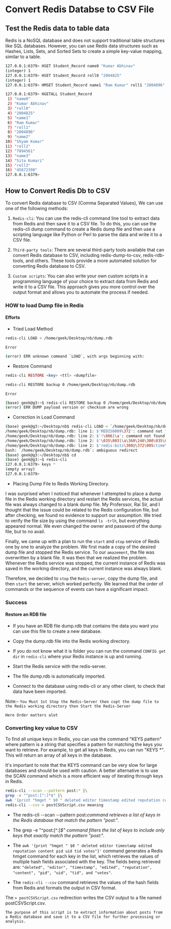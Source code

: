 # Convert Redis Databse to CSV File

## Test the Redis data to table data

Redis is a NoSQL database and does not support traditional table structures like SQL databases. However, you can use Redis data structures such as Hashes, Lists, Sets, and Sorted Sets to create a simple key-value mapping, similar to a table.

```sh
127.0.0.1:6379> HSET Student_Record name0 "Kumar Abhinav"
(integer) 1
127.0.0.1:6379> HSET Student_Record roll0 "2004825"
(integer) 1
127.0.0.1:6379> HMSET Student_Record name1 "Ram Kumar" roll1 "2004896" name2 "Shyam Kumar" roll2 "7894561" name3 "Sita Kumari" roll3 "45672398"
```

```sh
127.0.0.1:6379> HGETALL Student_Record
 1) "name0"
 2) "Kumar Abhinav"
 3) "roll0"
 4) "2004825"
 5) "name1"
 6) "Ram Kumar"
 7) "roll1"
 8) "2004896"
 9) "name2"
10) "Shyam Kumar"
11) "roll2"
12) "7894561"
13) "name3"
14) "Sita Kumari"
15) "roll3"
16) "45672398"
127.0.0.1:6379> 

```

## How to Convert Redis Db to CSV

To convert Redis database to CSV (Comma Separated Values), We can use one of the following methods:

1. `Redis-cli`: You can use the redis-cli command line tool to extract data from Redis and then save it to a CSV file. To do this, you can use the redis-cli dump command to create a Redis dump file and then use a scripting language like Python or Perl to parse the data and write it to a CSV file.

1. `Third-party tools`: There are several third-party tools available that can convert Redis database to CSV, including redis-dump-to-csv, redis-rdb-tools, and others. These tools provide a more automated solution for converting Redis database to CSV.

1. `Custom scripts`: You can also write your own custom scripts in a programming language of your choice to extract data from Redis and write it to a CSV file. This approach gives you more control over the output format and allows you to automate the process if needed.

### HOW to load Dump file in Redis

#### Efforts

- Tried Load Method

```sh
redis-cli LOAD < /home/geek/Desktop/nb/dump.rdb
```

`Error`

```sh
(error) ERR unknown command `LOAD`, with args beginning with: 
```

- Restore Command

```php
redis-cli RESTORE <key> <ttl> <dumpfile>
```

```sh
redis-cli RESTORE backup 0 /home/geek/Desktop/nb/dump.rdb
```

`Error`

```sh
(base) geek@g3:~$ redis-cli RESTORE backup 0 /home/geek/Desktop/nb/dump.rdb
(error) ERR DUMP payload version or checksum are wrong
```

- Correction in Load Command

```sh
(base) geek@g3:~/Desktop/nb$ redis-cli LOAD < `/home/geek/Desktop/nb/dump.rdb`
/home/geek/Desktop/nb/dump.rdb: line 1: $'REDIS0009\372': command not found
/home/geek/Desktop/nb/dump.rdb: line 2: $'!\0061\a': command not found
/home/geek/Desktop/nb/dump.rdb: line 2: $'\035\0031\a\360\240\300\035\0052\a\vShy\300\037\r': command not found
/home/geek/Desktop/nb/dump.rdb: line 2: $'redis-bits\300@\372\005ctime\302\030\323\335c\372\bused-mem\302\320O\r\372\faof-preamble\300\376\373\001\r\016Student_Record\303@s@\214\004\214\205': command not found
bash: `/home/geek/Desktop/nb/dump.rdb`: ambiguous redirect
(base) geek@g3:~/Desktop/nb$ cd 
(base) geek@g3:~$ redis-cli
127.0.0.1:6379> keys *
(empty array)
127.0.0.1:6379> 

```

- Placing Dump File to Redis Working Directory.

I was surprised when I noticed that whenever I attempted to place a dump file in the Redis working directory and restart the Redis services, the actual file was always changed to a blank dump file. My Proferssor, Rai Sir, and I thought that the issue could be related to the Redis configuration file, but after checking, we found no evidence to support our assumption. We tried to verify the file size by using the command `ls -trlh`, but everything appeared normal. We even changed the owner and password of the dump file, but to no avail.

Finally, we came up with a plan to run the `start` and `stop` service of Redis one by one to analyze the problem. We first made a copy of the desired dump file and stopped the Redis service. To our `amazement`, the file was overwritten by a blank file. It was then that we realized the problem. Whenever the Redis service was stopped, the current instance of Redis was saved in the working directory, and the current instance was always blank.

Therefore, we decided to `stop` the `Redis-server`, copy the dump file, and then `start` the server, which worked perfectly. We learned that the order of commands or the sequence of events can have a significant impact.

### Success

#### Restore an RDB file

- If you have an RDB file dump.rdb that contains the data you want you can use this file to create a new database.

- Copy the dump.rdb file into the Redis working directory.

- If you do not know what it is folder you can run the command `CONFIG get dir` in `redis-cli` where your Redis instance is up and running.

- Start the Redis service with the redis-server.

- The file dump.rdb is automatically imported.

- Connect to the database using redis-cli or any other client, to check that data have been imported.

Note:- `You Must 1st Stop the Redis-Server then copt the dump file to the Redis working directory then Start the Redis-Server`

`Here Order matters alot`

### Converting key value to CSV

To find all unique keys in Redis, you can use the command "KEYS pattern" where pattern is a string that specifies a pattern for matching the keys you want to retrieve. For example, to get all keys in Redis, you can run "KEYS *". This will return an array of all keys in the database.

It's important to note that the KEYS command can be very slow for large databases and should be used with caution. A better alternative is to use the SCAN command which is a more efficient way of iterating through keys in Redis.

```sh
redis-cli --scan --pattern post:* |\
grep -e "^post:[^:]*$" |\
awk '{print "hmget " $0 " deleted editor timestamp edited reputation content pid uid tid votes"}' |\
redis-cli --csv > postCSVScript.csv meaning
```

- The redis-cli --scan --pattern post:*command retrieves a list of keys in the Redis database that match the pattern "post:*".

- The grep -e "^post:[^:]*$" command filters the list of keys to include only keys that exactly match the pattern "post:*".

- The `awk '{print "hmget " $0 " deleted editor timestamp edited reputation content pid uid tid votes"}'` command generates a Redis hmget command for each key in the list, which retrieves the values of multiple hash fields associated with the key. The fields being retrieved are: `"deleted", "editor", "timestamp", "edited", "reputation", "content", "pid", "uid", "tid", and "votes"`.

- The `redis-cli --csv` command retrieves the values of the hash fields from Redis and formats the output in CSV format.

The `> postCSVScript.csv` redirection writes the CSV output to a file named postCSVScript.csv.

`The purpose of this script is to extract information about posts from a Redis database and save it to a CSV file for further processing or analysis.`
